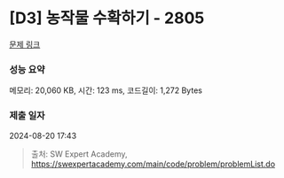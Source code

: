 # [D3] 농작물 수확하기 - 2805 

[문제 링크](https://swexpertacademy.com/main/code/problem/problemDetail.do?contestProbId=AV7GLXqKAWYDFAXB) 

### 성능 요약

메모리: 20,060 KB, 시간: 123 ms, 코드길이: 1,272 Bytes

### 제출 일자

2024-08-20 17:43



> 출처: SW Expert Academy, https://swexpertacademy.com/main/code/problem/problemList.do
